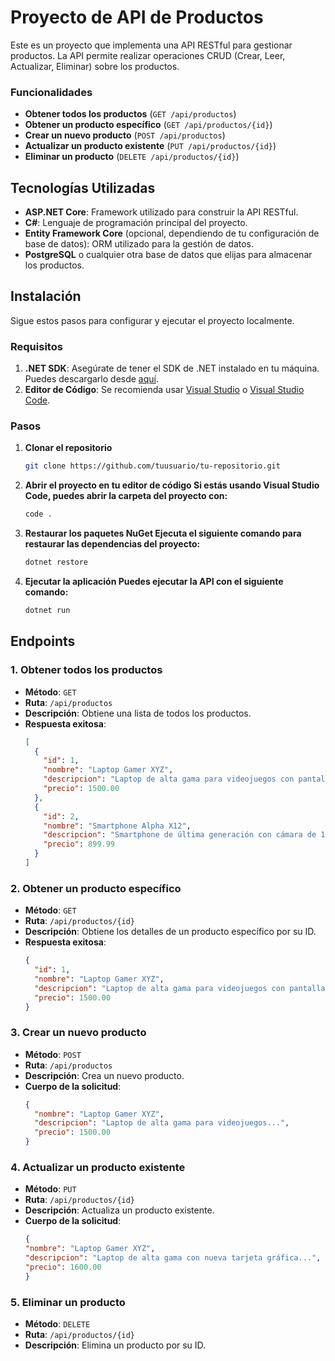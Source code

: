 # Proyecto de API de Productos

Este es un proyecto que implementa una API RESTful para gestionar productos. La API permite realizar operaciones CRUD (Crear, Leer, Actualizar, Eliminar) sobre los productos.

### Funcionalidades

- **Obtener todos los productos** (`GET /api/productos`)
- **Obtener un producto específico** (`GET /api/productos/{id}`)
- **Crear un nuevo producto** (`POST /api/productos`)
- **Actualizar un producto existente** (`PUT /api/productos/{id}`)
- **Eliminar un producto** (`DELETE /api/productos/{id}`)

## Tecnologías Utilizadas

- **ASP.NET Core**: Framework utilizado para construir la API RESTful.
- **C#**: Lenguaje de programación principal del proyecto.
- **Entity Framework Core** (opcional, dependiendo de tu configuración de base de datos): ORM utilizado para la gestión de datos.
- **PostgreSQL** o cualquier otra base de datos que elijas para almacenar los productos.

## Instalación

Sigue estos pasos para configurar y ejecutar el proyecto localmente.

### Requisitos

1. **.NET SDK**: Asegúrate de tener el SDK de .NET instalado en tu máquina. Puedes descargarlo desde [aquí](https://dotnet.microsoft.com/download).
2. **Editor de Código**: Se recomienda usar [Visual Studio](https://visualstudio.microsoft.com/es/) o [Visual Studio Code](https://code.visualstudio.com/).

### Pasos

1. **Clonar el repositorio**
   ```bash
   git clone https://github.com/tuusuario/tu-repositorio.git

2. **Abrir el proyecto en tu editor de código Si estás usando Visual Studio Code, puedes abrir la carpeta del proyecto con:**
   ```bash
   code .

3. **Restaurar los paquetes NuGet Ejecuta el siguiente comando para restaurar las dependencias del proyecto:**
   ```bash
   dotnet restore
   
4. **Ejecutar la aplicación Puedes ejecutar la API con el siguiente comando:**
   ```bash
   dotnet run

## Endpoints

### 1. Obtener todos los productos
- **Método**: `GET`
- **Ruta**: `/api/productos`
- **Descripción**: Obtiene una lista de todos los productos.
- **Respuesta exitosa**:
  ```json
  [
    {
      "id": 1,
      "nombre": "Laptop Gamer XYZ",
      "descripcion": "Laptop de alta gama para videojuegos con pantalla de 15.6\" y procesador i7.",
      "precio": 1500.00
    },
    {
      "id": 2,
      "nombre": "Smartphone Alpha X12",
      "descripcion": "Smartphone de última generación con cámara de 108MP...",
      "precio": 899.99
    }
  ]

### 2. Obtener un producto específico
- **Método**: `GET`
- **Ruta**: `/api/productos/{id}`
- **Descripción**: Obtiene los detalles de un producto específico por su ID.
- **Respuesta exitosa**:
  ```json
  {
    "id": 1,
    "nombre": "Laptop Gamer XYZ",
    "descripcion": "Laptop de alta gama para videojuegos con pantalla de 15.6\" y procesador i7.",
    "precio": 1500.00
  }

### 3. Crear un nuevo producto
- **Método**: `POST`
- **Ruta**: `/api/productos`
- **Descripción**: Crea un nuevo producto.
- **Cuerpo de la solicitud**:
  ```json
  {
    "nombre": "Laptop Gamer XYZ",
    "descripcion": "Laptop de alta gama para videojuegos...",
    "precio": 1500.00
  }

### 4. Actualizar un producto existente
- **Método**: `PUT`
- **Ruta**: `/api/productos/{id}`
- **Descripción**: Actualiza un producto existente.
- **Cuerpo de la solicitud**:
  ```json
  {
  "nombre": "Laptop Gamer XYZ",
  "descripcion": "Laptop de alta gama con nueva tarjeta gráfica...",
  "precio": 1600.00
  }

### 5. Eliminar un producto
- **Método**: `DELETE`
- **Ruta**: `/api/productos/{id}`
- **Descripción**: Elimina un producto por su ID.


